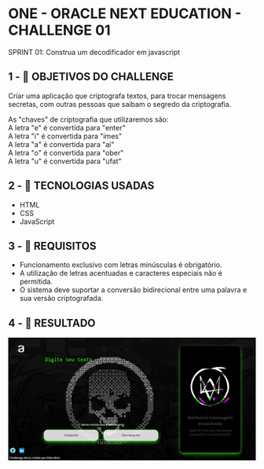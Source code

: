 # ONE - ORACLE NEXT EDUCATION - CHALLENGE 01
SPRINT 01: Construa um decodificador em javascript

## 1 - 📌 OBJETIVOS DO CHALLENGE
Criar uma aplicação que criptografa textos, para trocar mensagens secretas, com outras pessoas que saibam o segredo da criptografia.

As "chaves" de criptografia que utilizaremos são:<br>
A letra "e" é convertida para "enter"<br>
A letra "i" é convertida para "imes"<br>
A letra "a" é convertida para "ai"<br>
A letra "o" é convertida para "ober"<br>
A letra "u" é convertida para "ufat"

## 2 - 🤖 TECNOLOGIAS USADAS
<div>
  <ul>
    <li>HTML</li>
    <li>CSS</li>
    <li>JavaScript</li>
  </ul>
</div>

## 3 - 📝 REQUISITOS
<div>
  <ul>
    <li>Funcionamento exclusivo com letras minúsculas é obrigatório.</li>
    <li>A utilização de letras acentuadas e caracteres especiais não é permitida.</li>
    <li>O sistema deve suportar a conversão bidirecional entre uma palavra e sua versão criptografada.</li>
  </ul>
</div>

## 4 - 🚀 RESULTADO  
<div>
  <img src="/assets/img/projeto.png" alt="Resultado Projeto">
</div>
